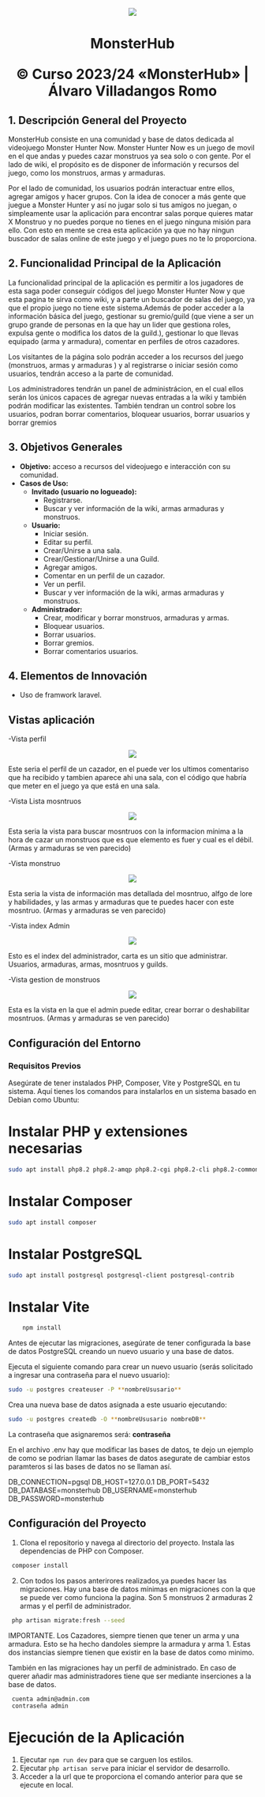 <p align="center">
<img src="/public/img/monsterHubLogo.png">
</p>


<h1 align="center"> MonsterHub

<p align="center">
  &copy; Curso 2023/24 «MonsterHub» | Álvaro Villadangos Romo
</p>


## 1. Descripción General del Proyecto

MonsterHub consiste en una comunidad y base de datos dedicada al videojuego Monster Hunter Now. Monster Hunter Now es un juego de movil en el que andas y puedes cazar monstruos ya sea solo o con gente. Por el lado de wiki, el propósito es de disponer de información y recursos del juego, como los monstruos, armas y armaduras.

Por el lado de comunidad, los usuarios podrán interactuar entre ellos, agregar amigos y hacer grupos. Con la idea de conocer a más gente que juegue a Monster Hunter y así no jugar solo si tus amigos no juegan, o simpleamente usar la aplicación para encontrar salas porque quieres matar X Monstruo y no puedes porque no tienes en el juego ninguna misión para ello. Con esto en mente se crea esta aplicación ya que no hay ningun buscador de salas online de este juego y el juego pues no te lo proporciona.

## 2. Funcionalidad Principal de la Aplicación

La funcionalidad principal de la aplicación es permitir a los jugadores de esta saga poder conseguir códigos del juego Monster Hunter Now y que esta pagina te sirva como wiki, y a parte un buscador de salas del juego, ya que el propio juego no tiene este sistema.Además de poder acceder a la información básica del juego, gestionar su gremio/guild (que viene a ser un grupo grande de personas en la que hay un lider que gestiona roles, expulsa gente o modifica los datos de la guild.), gestionar lo que llevas equipado (arma y armadura), comentar en perfiles de otros cazadores. 


Los visitantes de la página solo podrán acceder a los recursos del juego (monstruos, armas y armaduras ) y al registrarse o iniciar sesión como usuarios, tendrán acceso a la parte de comunidad.

Los administradores tendrán un panel de administrácion, en el cual ellos serán los únicos capaces de agregar nuevas entradas a la wiki y también podrán modificar las existentes. También tendran un control sobre los usuarios, podran borrar comentarios, bloquear usuarios, borrar usuarios y borrar gremios


## 3. Objetivos Generales

- **Objetivo:** acceso a recursos del videojuego e interacción con su comunidad.
- **Casos de Uso:**
  - **Invitado (usuario no logueado):**
    - Registrarse.
    - Buscar y ver información de la wiki, armas armaduras y monstruos.
  - **Usuario:**
    - Iniciar sesión.
    - Editar su perfil.
    - Crear/Unirse a una sala. 
    - Crear/Gestionar/Unirse a una Guild.
    - Agregar amigos.
    - Comentar en un perfil de un cazador.
    - Ver un perfil.
    - Buscar y ver información de la wiki, armas armaduras y monstruos.
  - **Administrador:**
    - Crear, modificar y borrar monstruos, armaduras y armas.
    - Bloquear usuarios.
    - Borrar usuarios.
    - Borrar gremios.
    - Borrar comentarios usuarios.

## 4. Elementos de Innovación

- Uso de framwork laravel.


## Vistas aplicación

-Vista perfil 

<p align="center">
<img src="/public/img/vistaPerfil.png">
</p>

Este seria el perfil de un cazador, en el puede ver los ultimos comentariso que ha recibido y  tambien aparece ahi una sala, con el código que habría que meter en el juego ya que está en una sala. 

-Vista Lista mosntruos 

<p align="center">
<img src="/public/img/vistaListaMonstruos.png">
</p>

Esta seria la vista para buscar mosntruos con la informacion mínima a la hora de cazar un monstruos que es que elemento es fuer y cual es el débil. (Armas y armaduras se ven parecido)

-Vista monstruo 
<p align="center">
<img src="/public/img/vistaMonstruo.png">
</p>

Esta seria la vista de información mas detallada del mosntruo, alfgo de lore y habilidades, y las armas y armaduras que te puedes hacer con este mosntruo.  (Armas y armaduras se ven parecido)


-Vista index Admin 
<p align="center">
<img src="/public/img/vistaAdmin.png">

Esto es el index del administrador, carta es un sitio que administrar. Usuarios, armaduras, armas, mosntruos y guilds.


-Vista  gestion de monstruos 
<p align="center">
<img src="/public/img/vistaAdminMonsters.png">

Esta es la vista en la que el admin puede editar, crear borrar o deshabilitar mosntruos. (Armas y armaduras se ven parecido)

## Configuración del Entorno
### Requisitos Previos

Asegúrate de tener instalados PHP, Composer, Vite y PostgreSQL en tu sistema. Aquí tienes los comandos para instalarlos en un sistema basado en Debian como Ubuntu:

# Instalar PHP y extensiones necesarias
```bash
sudo apt install php8.2 php8.2-amqp php8.2-cgi php8.2-cli php8.2-common php8.2-curl php8.2-fpm php8.2-gd php8.2-igbinary php8.2-intl php8.2-mbstring php8.2-opcache php8.2-pgsql php8.2-readline php8.2-redis php8.2-sqlite3 php8.2-xml php8.2-zip php8.2-bcmath php8.2-gmp php-imagick
```
# Instalar Composer
```bash
sudo apt install composer
```

# Instalar PostgreSQL
```bash 
sudo apt install postgresql postgresql-client postgresql-contrib
```


# Instalar Vite
```bash 
    npm install
```

Antes de ejecutar las migraciones, asegúrate de tener configurada la base de datos PostgreSQL creando un nuevo usuario y una base de datos.

Ejecuta el siguiente comando para crear un nuevo usuario (serás solicitado a ingresar una contraseña para el nuevo usuario): 
```bash 
sudo -u postgres createuser -P **nombreUsusario**
```
Crea una nueva base de datos asignada a este usuario ejecutando: 
```bash 
sudo -u postgres createdb -O **nombreUsusario nombreDB**
```
La contraseña que asignaremos será: **contraseña**


En el archivo .env  hay que modificar las bases de datos, te dejo un ejemplo de como se podrian llamar las bases de datos asegurate de cambiar estos paramteros si las bases de datos no se llaman así.

DB_CONNECTION=pgsql
DB_HOST=127.0.0.1
DB_PORT=5432
DB_DATABASE=monsterhub
DB_USERNAME=monsterhub
DB_PASSWORD=monsterhub


## Configuración del Proyecto

1. Clona el repositorio y navega al directorio del proyecto. Instala las dependencias de PHP con Composer.
```bash
 composer install
```

2. Con todos los pasos anterirores realizados,ya puedes hacer las migraciones. Hay una base de datos mínimas en migraciones con la que  se puede ver como funciona la pagina. Son 5 monstruos 2 armaduras 2 armas y el perfil de administrador.

```bash
 php artisan migrate:fresh --seed
```
IMPORTANTE. Los Cazadores, siempre tienen que tener un arma y una armadura. Esto se ha hecho dandoles siempre la armadura y arma 1. Estas dos instancias siempre tienen que existir en la base de datos como minimo. 

También en las migraciones hay un perfil de administrado. En caso de querer añadir mas administradores tiene que ser mediante inserciones a la base de datos.

```bash
 cuenta admin@admin.com
 contraseña admin
```



# Ejecución de la Aplicación

1. Ejecutar `npm run dev` para que se carguen los estilos.
1. Ejecutar `php artisan serve` para iniciar el servidor de desarrollo.
2. Acceder a la url que te proporciona el comando anterior para que se ejecute en local.
